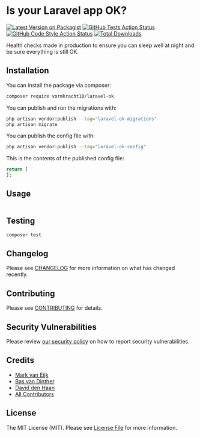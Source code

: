 # Is your Laravel app OK?

[![Latest Version on Packagist](https://img.shields.io/packagist/v/vormkracht10/laravel-ok.svg?style=flat-square)](https://packagist.org/packages/vormkracht10/laravel-ok)
[![GitHub Tests Action Status](https://img.shields.io/github/actions/workflow/status/vormkracht10/laravel-ok/run-tests.yml?branch=main&label=tests&style=flat-square)](https://github.com/vormkracht10/laravel-ok/actions?query=workflow%3Arun-tests+branch%3Amain)
[![GitHub Code Style Action Status](https://img.shields.io/github/actions/workflow/status/vormkracht10/laravel-ok/fix-php-code-style-issues.yml?branch=main&label=code%20style&style=flat-square)](https://github.com/vormkracht10/laravel-ok/actions?query=workflow%3A"Fix+PHP+code+style+issues"+branch%3Amain)
[![Total Downloads](https://img.shields.io/packagist/dt/vormkracht10/laravel-ok.svg?style=flat-square)](https://packagist.org/packages/vormkracht10/laravel-ok)

Health checks made in production to ensure you can sleep well at night and be sure everything is still OK.

## Installation

You can install the package via composer:

```bash
composer require vormkracht10/laravel-ok
```

You can publish and run the migrations with:

```bash
php artisan vendor:publish --tag="laravel-ok-migrations"
php artisan migrate
```

You can publish the config file with:

```bash
php artisan vendor:publish --tag="laravel-ok-config"
```

This is the contents of the published config file:

```php
return [
];
```

## Usage

```php

```

## Testing

```bash
composer test
```

## Changelog

Please see [CHANGELOG](CHANGELOG.md) for more information on what has changed recently.

## Contributing

Please see [CONTRIBUTING](CONTRIBUTING.md) for details.

## Security Vulnerabilities

Please review [our security policy](../../security/policy) on how to report security vulnerabilities.

## Credits

-   [Mark van Eijk](https://github.com/markvaneijk)
-   [Bas van Dinther](https://github.com/baspa)
-   [David den Haan](https://github.com/dulkoss)
-   [All Contributors](../../contributors)

## License

The MIT License (MIT). Please see [License File](LICENSE.md) for more information.
